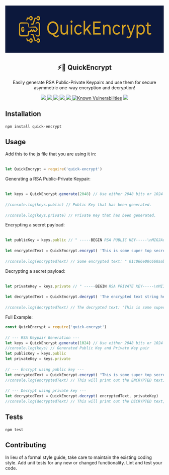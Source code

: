 <p align="center">
  <img src="https://github.com/joshuaquek/github-readme-assets/blob/master/quickencrypt/logo.png?raw=true" height="150px">
  <h2 align="center">⚡️🔐 QuickEncrypt</h2>
  <p align="center">Easily generate RSA Public-Private Keypairs and use them for secure asymmetric one-way encryption and decryption!<p>
  <p align="center">
    <a href="https://github.com/joshuaquek/QuickEncrypt/graphs/commit-activity">
      <img src="https://img.shields.io/badge/Maintained%3F-yes-green.svg" />
    </a>
    <a href="https://travis-ci.org/joshuaquek/QuickEncrypt">
      <img src="https://travis-ci.org/joshuaquek/QuickEncrypt.svg?branch=master" />
    </a>
    <a href="https://coveralls.io/github/joshuaquek/QuickEncrypt?branch=master">
      <img src="https://coveralls.io/repos/github/joshuaquek/QuickEncrypt/badge.svg?branch=master" />
    </a>
    <a href="https://standardjs.com">
    	<img src="https://img.shields.io/badge/code_style-standard-brightgreen.svg"/>
    </a>
    <a href="https://greenkeeper.io/">
    	<img src="https://badges.greenkeeper.io/joshuaquek/QuickEncrypt.svg"/>
    </a>
    <a href="https://snyk.io/test/github/joshuaquek/QuickEncrypt?targetFile=package.json"><img src="https://snyk.io/test/github/joshuaquek/QuickEncrypt/badge.svg?targetFile=package.json" alt="Known Vulnerabilities" data-canonical-src="https://snyk.io/test/github/joshuaquek/QuickEncrypt?targetFile=package.json" style="max-width:100%;"></a>
    <a href="https://opensource.org/licenses/mit-license.php">
	    <img src="https://badges.frapsoft.com/os/mit/mit.svg?v=103">
    </a>
  </p>
</p>

## Installation

  `npm install quick-encrypt`

## Usage

Add this to the js file that you are using it in:

```javascript

let QuickEncrypt = require('quick-encrypt')

```

Generating a RSA Public-Private Keypair:

```javascript

let keys = QuickEncrypt.generate(2048) // Use either 2048 bits or 1024 bits.

//console.log(keys.public) // Public Key that has been generated.

//console.log(keys.private) // Private Key that has been generated.

```

Encrypting a secret payload:

```javascript

let publicKey = keys.public // " -----BEGIN RSA PUBLIC KEY-----\nMIGJAoGBAIXlXZs+0FoIGBc5pjnZZxtvIzdDFtNi3SVi6vf2J...... "

let encryptedText = QuickEncrypt.encrypt( 'This is some super top secret text!', publicKey)

//console.log(encryptedText) // Some encrypted text: " 01c066e00c660aabadfc320621d9c3ac25ccf2e4c29e8bf4c...... "

```

Decrypting a secret payload:

```javascript

let privateKey = keys.private // " -----BEGIN RSA PRIVATE KEY-----\nMIICWwIBAAKBgQCF5V2bPtBaCBgXOaY52WcbbyM3QxbTYt0lYur..... "

let decryptedText = QuickEncrypt.decrypt( 'The encrypted text string here!', privateKey)

//console.log(decryptedText) // The decrypted text: "This is some super top secret text!"

```

Full Example:

```javascript
const QuickEncrypt = require('quick-encrypt')

// --- RSA Keypair Generation ---
let keys = QuickEncrypt.generate(1024) // Use either 2048 bits or 1024 bits.
//console.log(keys) // Generated Public Key and Private Key pair
let publicKey = keys.public
let privateKey = keys.private

// --- Encrypt using public key ---
let encryptedText = QuickEncrypt.encrypt( "This is some super top secret text!", publicKey )
//console.log(encryptedText) // This will print out the ENCRYPTED text, for example : " 01c066e00c660aabadfc320621d9c3ac25ccf2e4c29e8bf4c...... "

// --- Decrypt using private key ---
let decryptedText = QuickEncrypt.decrypt( encryptedText, privateKey)
//console.log(decryptedText) // This will print out the DECRYPTED text, which is " This is some super top secret text! "

```

## Tests

  `npm test`

## Contributing

In lieu of a formal style guide, take care to maintain the existing coding style. Add unit tests for any new or changed functionality. Lint and test your code.
